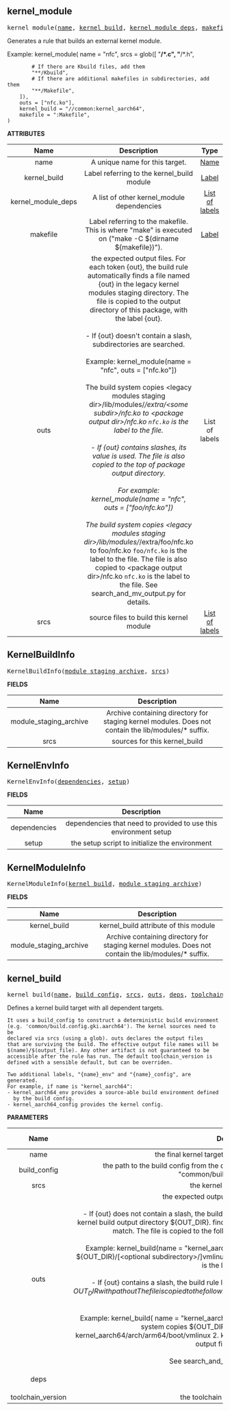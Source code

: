 <!-- Generated with Stardoc: http://skydoc.bazel.build -->

<a name="#kernel_module"></a>

## kernel_module

<pre>
kernel_module(<a href="#kernel_module-name">name</a>, <a href="#kernel_module-kernel_build">kernel_build</a>, <a href="#kernel_module-kernel_module_deps">kernel_module_deps</a>, <a href="#kernel_module-makefile">makefile</a>, <a href="#kernel_module-outs">outs</a>, <a href="#kernel_module-srcs">srcs</a>)
</pre>

Generates a rule that builds an external kernel module.

Example:
    kernel_module(
        name = "nfc",
        srcs = glob([
            "**/*.c",
            "**/*.h",

            # If there are Kbuild files, add them
            "**/Kbuild",
            # If there are additional makefiles in subdirectories, add them
            "**/Makefile",
        ]),
        outs = ["nfc.ko"],
        kernel_build = "//common:kernel_aarch64",
        makefile = ":Makefile",
    )


**ATTRIBUTES**


| Name  | Description | Type | Mandatory | Default |
| :-------------: | :-------------: | :-------------: | :-------------: | :-------------: |
| name |  A unique name for this target.   | <a href="https://bazel.build/docs/build-ref.html#name">Name</a> | required |  |
| kernel_build |  Label referring to the kernel_build module   | <a href="https://bazel.build/docs/build-ref.html#labels">Label</a> | required |  |
| kernel_module_deps |  A list of other kernel_module dependencies   | <a href="https://bazel.build/docs/build-ref.html#labels">List of labels</a> | optional | [] |
| makefile |  Label referring to the makefile. This is where "make" is executed on ("make -C $(dirname ${makefile})").   | <a href="https://bazel.build/docs/build-ref.html#labels">Label</a> | optional | None |
| outs |  the expected output files. For each token {out}, the build rule automatically finds a file named {out} in the legacy kernel modules staging directory. The file is copied to the output directory of this package, with the label {out}.<br><br>- If {out} doesn't contain a slash, subdirectories are searched.<br><br>Example: kernel_module(name = "nfc", outs = ["nfc.ko"])<br><br>The build system copies   &lt;legacy modules staging dir&gt;/lib/modules/*/extra/&lt;some subdir&gt;/nfc.ko to   &lt;package output dir&gt;/nfc.ko <code>nfc.ko</code> is the label to the file.<br><br>- If {out} contains slashes, its value is used. The file is also copied   to the top of package output directory.<br><br>For example: kernel_module(name = "nfc", outs = ["foo/nfc.ko"])<br><br>The build system copies   &lt;legacy modules staging dir&gt;/lib/modules/*/extra/foo/nfc.ko to   foo/nfc.ko <code>foo/nfc.ko</code> is the label to the file. The file is also copied to   &lt;package output dir&gt;/nfc.ko <code>nfc.ko</code> is the label to the file. See search_and_mv_output.py for details.   | List of labels | optional | None |
| srcs |  source files to build this kernel module   | <a href="https://bazel.build/docs/build-ref.html#labels">List of labels</a> | required |  |


<a name="#KernelBuildInfo"></a>

## KernelBuildInfo

<pre>
KernelBuildInfo(<a href="#KernelBuildInfo-module_staging_archive">module_staging_archive</a>, <a href="#KernelBuildInfo-srcs">srcs</a>)
</pre>



**FIELDS**


| Name  | Description |
| :-------------: | :-------------: |
| module_staging_archive |  Archive containing directory for staging kernel modules. Does not contain the lib/modules/* suffix.    |
| srcs |  sources for this kernel_build    |


<a name="#KernelEnvInfo"></a>

## KernelEnvInfo

<pre>
KernelEnvInfo(<a href="#KernelEnvInfo-dependencies">dependencies</a>, <a href="#KernelEnvInfo-setup">setup</a>)
</pre>



**FIELDS**


| Name  | Description |
| :-------------: | :-------------: |
| dependencies |  dependencies that need to provided to use this environment setup    |
| setup |  the setup script to initialize the environment    |


<a name="#KernelModuleInfo"></a>

## KernelModuleInfo

<pre>
KernelModuleInfo(<a href="#KernelModuleInfo-kernel_build">kernel_build</a>, <a href="#KernelModuleInfo-module_staging_archive">module_staging_archive</a>)
</pre>



**FIELDS**


| Name  | Description |
| :-------------: | :-------------: |
| kernel_build |  kernel_build attribute of this module    |
| module_staging_archive |  Archive containing directory for staging kernel modules. Does not contain the lib/modules/* suffix.    |


<a name="#kernel_build"></a>

## kernel_build

<pre>
kernel_build(<a href="#kernel_build-name">name</a>, <a href="#kernel_build-build_config">build_config</a>, <a href="#kernel_build-srcs">srcs</a>, <a href="#kernel_build-outs">outs</a>, <a href="#kernel_build-deps">deps</a>, <a href="#kernel_build-toolchain_version">toolchain_version</a>)
</pre>

Defines a kernel build target with all dependent targets.

    It uses a build_config to construct a deterministic build environment
    (e.g. 'common/build.config.gki.aarch64'). The kernel sources need to be
    declared via srcs (using a glob). outs declares the output files
    that are surviving the build. The effective output file names will be
    $(name)/$(output_file). Any other artifact is not guaranteed to be
    accessible after the rule has run. The default toolchain_version is
    defined with a sensible default, but can be overriden.

    Two additional labels, "{name}_env" and "{name}_config", are generated.
    For example, if name is "kernel_aarch64":
    - kernel_aarch64_env provides a source-able build environment defined
      by the build config.
    - kernel_aarch64_config provides the kernel config.


**PARAMETERS**


| Name  | Description | Default Value |
| :-------------: | :-------------: | :-------------: |
| name |  the final kernel target name, e.g. "kernel_aarch64"   |  none |
| build_config |  the path to the build config from the directory containing    the WORKSPACE file, e.g. "common/build.config.gki.aarch64"   |  none |
| srcs |  the kernel sources (a glob())   |  none |
| outs |  the expected output files. For each item {out}:<br><br>  - If {out} does not contain a slash, the build rule     automatically finds a file with name {out} in the kernel     build output directory ${OUT_DIR}.       find ${OUT_DIR} -name {out}     There must be exactly one match.     The file is copied to the following in the output directory       {name}/{out}<br><br>    Example:       kernel_build(name = "kernel_aarch64", outs = ["vmlinux"])     The bulid system copies       ${OUT_DIR}/[&lt;optional subdirectory&gt;/]vmlinux     to       kernel_aarch64/vmlinux.     <code>kernel_aarch64/vmlinux</code> is the label to the file.<br><br>  - If {out} contains a slash, the build rule locates the file in the     kernel build output directory ${OUT_DIR} with path {out}     The file is copied to the following in the output directory       1. {name}/{out}       2. {name}/$(basename {out})<br><br>    Example:       kernel_build(         name = "kernel_aarch64",         outs = ["arch/arm64/boot/vmlinux"])     The bulid system copies       ${OUT_DIR}/arch/arm64/boot/vmlinux     to:       1. kernel_aarch64/arch/arm64/boot/vmlinux       2. kernel_aarch64/vmlinux     They are also the labels to the output files, respectively.<br><br>    See search_and_mv_output.py for details.   |  none |
| deps |  <p align="center"> - </p>   |  <code>()</code> |
| toolchain_version |  the toolchain version to depend on   |  <code>"r416183b"</code> |


